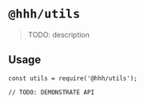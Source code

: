 # `@hhh/utils`

> TODO: description

## Usage

```
const utils = require('@hhh/utils');

// TODO: DEMONSTRATE API
```
